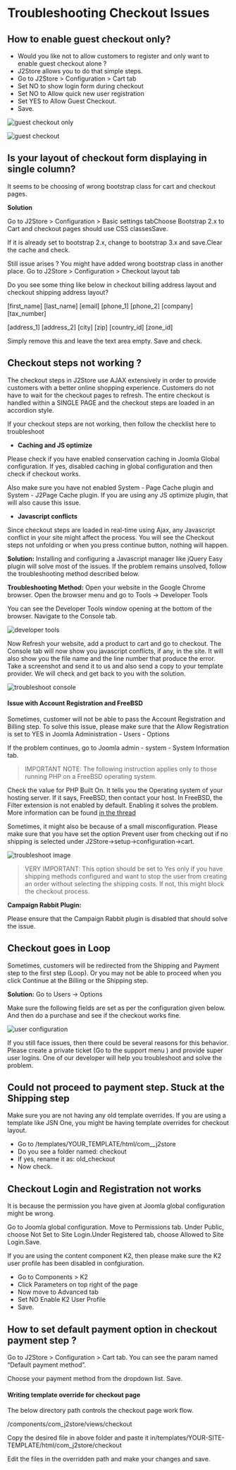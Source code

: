# Troubleshooting Checkout Issues

## How to enable guest checkout only? <a id="how-to-enable-guest-checkout-only"></a>

* Would you like not to allow customers to register and only want to enable guest checkout alone ?
* J2Store allows you to do that simple steps.
* Go to J2Store &gt; Configuration &gt; Cart tab
* Set NO to show login form during checkout
* Set NO to Allow quick new user registration
* Set YES to Allow Guest Checkout.
* Save.

 

![guest checkout only](https://raw.githubusercontent.com/j2store/doc-images/master/troubleshooting-guide/troubleshooting-checout-issues/guest-checkout-only.png)

![guest checkout](https://raw.githubusercontent.com/j2store/doc-images/master/troubleshooting-guide/troubleshooting-checout-issues/enable-guest-checkout-only.png)

## Is your layout of checkout form displaying in single column? <a id="is-your-layout-of-checkout-form-displaying-in-single-column"></a>

It seems to be choosing of wrong bootstrap class for cart and checkout pages.

**Solution**

Go to J2Store &gt; Configuration &gt; Basic settings tabChoose Bootstrap 2.x to Cart and checkout pages should use CSS classesSave.

If it is already set to bootstrap 2.x, change to bootstrap 3.x and save.Clear the cache and check.

Still issue arises ? You might have added wrong bootstrap class in another place. Go to J2Store &gt; Configuration &gt; Checkout layout tab

Do you see some thing like below in checkout billing address layout and checkout shipping address layout?

\[first\_name\] \[last\_name\] \[email\] \[phone\_1\] \[phone\_2\] \[company\] \[tax\_number\]

\[address\_1\] \[address\_2\] \[city\] \[zip\] \[country\_id\] \[zone\_id\]

Simply remove this and leave the text area empty. Save and check.

## Checkout steps not working ? <a id="checkout-steps-not-working-"></a>

The checkout steps in J2Store use AJAX extensively in order to provide customers with a better online shopping experience. Customers do not have to wait for the checkout pages to refresh. The entire checkout is handled within a SINGLE PAGE and the checkout steps are loaded in an accordion style.

If your checkout steps are not working, then follow the checklist here to troubleshoot

* **Caching and JS optimize**

Please check if you have enabled conservation caching in Joomla Global configuration. If yes, disabled caching in global configuration and then check if checkout works.

Also make sure you have not enabled System - Page Cache plugin and System - J2Page Cache plugin. If you are using any JS optimize plugin, that will also cause this issue.

* **Javascript conflicts**

Since checkout steps are loaded in real-time using Ajax, any Javascript conflict in your site might affect the process. You will see the Checkout steps not unfolding or when you press continue button, nothing will happen.

**Solution:** Installing and configuring a Javascript manager like jQuery Easy plugin will solve most of the issues. If the problem remains unsolved, follow the troubleshooting method described below.

**Troubleshooting Method:** Open your website in the Google Chrome browser. Open the browser menu and go to Tools -&gt; Developer Tools

You can see the Developer Tools window opening at the bottom of the browser. Navigate to the Console tab.

![developer tools](https://raw.githubusercontent.com/j2store/doc-images/master/troubleshooting-guide/troubleshooting-checout-issues/troubleshoot_developertools.png)

Now Refresh your website, add a product to cart and go to checkout. The Console tab will now show you javascript conflicts, if any, in the site. It will also show you the file name and the line number that produce the error. Take a screenshot and send it to us and also send a copy to your template provider. We will check and get back to you with the solution.

![troubleshoot console](https://raw.githubusercontent.com/j2store/doc-images/master/troubleshooting-guide/troubleshooting-checout-issues/troubleshoot_console.png)

#### **Issue with Account Registration and FreeBSD**

Sometimes, customer will not be able to pass the Account Registration and Billing step. To solve this issue, please make sure that the Allow Registration is set to YES in Joomla Administration - Users - Options

If the problem continues, go to Joomla admin - system - System Information tab.

> IMPORTANT NOTE: The following instruction applies only to those running PHP on a FreeBSD operating system.

Check the value for PHP Built On. It tells you the Operating system of your hosting server. If it says, FreeBSD, then contact your host. In FreeBSD, the Filter extension is not enabled by default. Enabling it solves the problem. More information can be found [in the thread](https://forums.freebsd.org/threads/30465/)

Sometimes, it might also be because of a small misconfiguration. Please make sure that you have set the option Prevent user from checking out if no shipping is selected under J2Store-&gt;setup-&gt;configuration-&gt;cart.

![troubleshoot image](https://raw.githubusercontent.com/j2store/doc-images/master/troubleshooting-guide/troubleshooting-checout-issues/image.png)

> VERY IMPORTANT: This option should be set to Yes only if you have shipping methods configured and want to stop the user from creating an order without selecting the shipping costs. If not, this might block the checkout process.

**Campaign Rabbit Plugin:** 

Please ensure that the Campaign Rabbit plugin is disabled that should solve the issue.

## Checkout goes in Loop <a id="checkout-goes-in-loop"></a>

Sometimes, customers will be redirected from the Shipping and Payment step to the first step \(Loop\). Or you may not be able to proceed when you click Continue at the Billing or the Shipping step.

**Solution:** Go to Users -&gt; Options

Make sure the following fields are set as per the configuration given below. And then do a purchase and see if the checkout works fine.

![user configuration](https://raw.githubusercontent.com/j2store/doc-images/master/troubleshooting-guide/troubleshooting-checout-issues/checkout_redirected.png)

If you still face issues, then there could be several reasons for this behavior. Please create a private ticket \(Go to the support menu \) and provide super user logins. One of our developer will help you troubleshoot and solve the problem.

## Could not proceed to payment step. Stuck at the Shipping step <a id="could-not-proceed-to-payment-step-stuck-at-the-shipping-step"></a>

Make sure you are not having any old template overrides. If you are using a template like JSN One, you might be having template overrides for checkout layout.

* Go to /templates/YOUR_TEMPLATE/html/com\__j2store
* Do you see a folder named: checkout
* If yes, rename it as: old\_checkout
* Now check.

## Checkout Login and Registration not works <a id="checkout-login-and-registration-not-works"></a>

It is because the permission you have given at Joomla global configuration might be wrong.

Go to Joomla global configuration. Move to Permissions tab. Under Public, choose Not Set to Site Login.Under Registered tab, choose Allowed to Site Login.Save.

If you are using the content component K2, then please make sure the K2 user profile has been disabled in confgiuration.

* Go to Components &gt; K2
* Click Parameters on top right of the page
* Now move to Advanced tab
* Set NO Enable K2 User Profile
* Save.

## How to set default payment option in checkout payment step ? <a id="how-to-set-default-payment-option-in-checkout-payment-step-"></a>

Go to J2Store &gt; Configuration &gt; Cart tab. You can see the param named “Default payment method”.

Choose your payment method from the dropdown list. Save.

#### **Writing template override for checkout page**

The below directory path controls the checkout page work flow.

/components/com\_j2store/views/checkout

Copy the desired file in above folder and paste it in/templates/YOUR-SITE-TEMPLATE/html/com\_j2store/checkout

Edit the files in the overridden path and make your changes and save.

